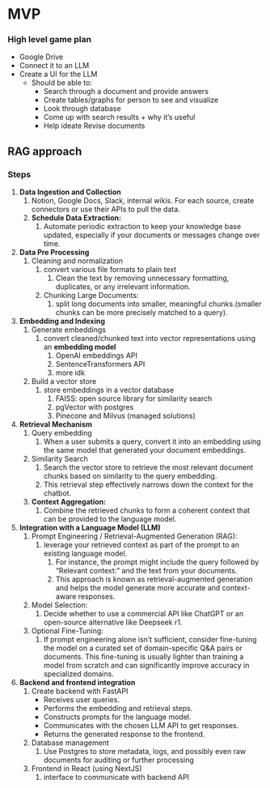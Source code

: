 # MVP

### High level game plan

- Google Drive
- Connect it to an LLM
- Create a UI for the LLM
  - Should be able to:
    - Search through a document and provide answers
    - Create tables/graphs for person to see and visualize
    - Look through database
    - Come up with search results + why it’s useful
    - Help ideate Revise documents

## RAG approach

### Steps

1. **Data Ingestion and Collection**
   1. Notion, Google Docs, Slack, internal wikis. For each source, create connectors or use their APIs to pull the data.
   2. **Schedule Data Extraction:**
      1. Automate periodic extraction to keep your knowledge base updated, especially if your documents or messages change over time.
2. **Data Pre Processing**
   1. Cleaning and normalization
      1. convert various file formats to plain text
         1. Clean the text by removing unnecessary formatting, duplicates, or any irrelevant information.
      2. Chunking Large Documents:
         1. split long documents into smaller, meaningful chunks.(smaller chunks can be more precisely matched to a query).
3. **Embedding and Indexing**
   1. Generate embeddings
      1. convert cleaned/chunked text into vector representations using an **embedding model**
         1. OpenAI embeddings API
         2. SentenceTransformers API
         3. more idk
   2. Build a vector store
      1. store embeddings in a vector database
         1. FAISS: open source library for similarity search
         2. pgVector with postgres
         3. Pinecone and Milvus (managed solutions)
4. **Retrieval Mechanism**
   1. Query embedding
      1. When a user submits a query, convert it into an embedding using the same model that generated your document embeddings.
   2. Similarity Search
      1. Search the vector store to retrieve the most relevant document chunks based on similarity to the query embedding.
      2. This retrieval step effectively narrows down the context for the chatbot.
   3. **Context Aggregation:**
      1. Combine the retrieved chunks to form a coherent context that can be provided to the language model.
5. **Integration with a Language Model (LLM)**
   1. Prompt Engineering / Retrieval-Augmented Generation (RAG):
      1. leverage your retrieved context as part of the prompt to an existing language model.
         1. For instance, the prompt might include the query followed by “Relevant context:” and the text from your documents.
         2. This approach is known as retrieval-augmented generation and helps the model generate more accurate and context-aware responses.
   2. Model Selection:
      1. Decide whether to use a commercial API like ChatGPT or an open-source alternative like Deepseek r1.
   3. Optional Fine-Tuning:
      1. If prompt engineering alone isn’t sufficient, consider fine-tuning the model on a curated set of domain-specific Q&A pairs or documents. This fine-tuning is usually lighter than training a model from scratch and can significantly improve accuracy in specialized domains.
6. **Backend and frontend integration**
   1. Create backend with FastAPI
      - Receives user queries.
      - Performs the embedding and retrieval steps.
      - Constructs prompts for the language model.
      - Communicates with the chosen LLM API to get responses.
      - Returns the generated response to the frontend.
   2. Database management
      1. Use Postgres to store metadata, logs, and possibly even raw documents for auditing or further processing
   3. Frontend in React (using NextJS)
      1. interface to communicate with backend API
